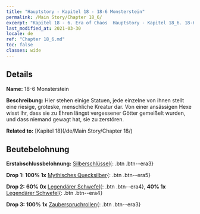 ```yaml
---
title: "Hauptstory - Kapitel 18 - 18-6 Monsterstein"
permalink: /Main Story/Chapter 18_6/
excerpt: "Kapitel 18 - 6. Era of Chaos  Hauptstory - Kapitel 18_6. 18-6 Monsterstein"
last_modified_at: 2021-03-30
locale: de
ref: "Chapter 18_6.md"
toc: false
classes: wide
---
```


## Details

 **Name:** 18-6 Monsterstein

 **Beschreibung:** Hier stehen einige Statuen, jede einzelne von ihnen stellt eine riesige, groteske, menschliche Kreatur dar. Von einer ansässigen Hexe wisst Ihr, dass sie zu Ehren längst vergessener Götter gemeißelt wurden, und dass niemand gewagt hat, sie zu zerstören.

 **Related to:** [Kapitel 18](/de/Main Story/Chapter 18/)

## Beutebelohnung

 **Erstabschlussbelohnung:** [Silberschlüssel](/de/Items/con_693/){: .btn .btn--era3}

 **Drop 1:** **100% 1x** [Mythisches Quecksilber](/de/Items/mat_63/){: .btn .btn--era5}

 **Drop 2:** **60% 0x** [Legendärer Schwefel](/de/Items/mat_57/){: .btn .btn--era4}, **40% 1x** [Legendärer Schwefel](/de/Items/mat_57/){: .btn .btn--era4}

 **Drop 3:** **100% 1x** [Zauberspruchrollen](/de/Items/con_694/){: .btn .btn--era3}

